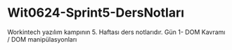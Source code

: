 # Wit0624-Sprint5-DersNotları

Workintech yazılım kampının 5. Haftası ders notlarıdır.
Gün 1- DOM Kavramı / DOM manipülasyonları
